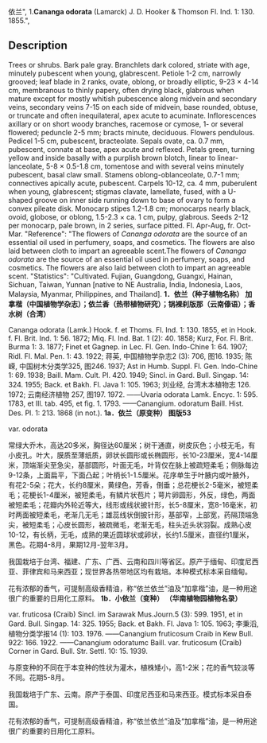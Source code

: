 依兰",
1.**Cananga odorata** (Lamarck) J. D. Hooker & Thomson Fl. Ind. 1: 130. 1855.",

## Description
Trees or shrubs. Bark pale gray. Branchlets dark colored, striate with age, minutely pubescent when young, glabrescent. Petiole 1-2 cm, narrowly grooved; leaf blade in 2 ranks, ovate, oblong, or broadly elliptic, 9-23 × 4-14 cm, membranous to thinly papery, often drying black, glabrous when mature except for mostly whitish pubescence along midvein and secondary veins, secondary veins 7-15 on each side of midvein, base rounded, obtuse, or truncate and often inequilateral, apex acute to acuminate. Inflorescences axillary or on short woody branches, racemose or cymose, 1- or several flowered; peduncle 2-5 mm; bracts minute, deciduous. Flowers pendulous. Pedicel 1-5 cm, pubescent, bracteolate. Sepals ovate, ca. 0.7 mm, pubescent, connate at base, apex acute and reflexed. Petals green, turning yellow and inside basally with a purplish brown blotch, linear to linear-lanceolate, 5-8 × 0.5-1.8 cm, tomentose and with several veins minutely pubescent, basal claw small. Stamens oblong-oblanceolate, 0.7-1 mm; connectives apically acute, pubescent. Carpels 10-12, ca. 4 mm, puberulent when young, glabrescent; stigmas clavate, lamellate, fused, with a U-shaped groove on inner side running down to base of ovary to form a convex pileate disk. Monocarp stipes 1.2-1.8 cm; monocarps nearly black, ovoid, globose, or oblong, 1.5-2.3 × ca. 1 cm, pulpy, glabrous. Seeds 2-12 per monocarp, pale brown, in 2 series, surface pitted. Fl. Apr-Aug, fr. Oct-Mar.
  "Reference": "The flowers of *Cananga odorata* are the source of an essential oil used in perfumery, soaps, and cosmetics. The flowers are also laid between cloth to impart an agreeable scent.The flowers of *Cananga odorata* are the source of an essential oil used in perfumery, soaps, and cosmetics. The flowers are also laid between cloth to impart an agreeable scent.
  "Statistics": "Cultivated. Fujian, Guangdong, Guangxi, Hainan, Sichuan, Taiwan, Yunnan [native to NE Australia, India, Indonesia, Laos, Malaysia, Myanmar, Philippines, and Thailand].
**1．依兰（种子植物名称） 加拿楷（中国植物学杂志）；依兰香（热带植物研究）；锅裸刹版那（云南傣语）；香水树（合湾）**

Cananga odorata (Lamk.) Hook. f. et Thoms. Fl. Ind. 1: 130. 1855, et in Hook. f. Fl. Brit. Ind. 1: 56. 1872; Miq. Fl. Ind. Bat. 1 (2): 40. 1858; Kurz, For. Fl. Brit. Burma 1: 3. 1877; Finet et Gagnep. in Lec. Fl. Gen. Indo-Chine 1: 64. 1907; Ridl. Fl. Mal. Pen. 1: 43. 1922; 蒋英, 中国植物学杂志2 (3): 706, 图16. 1935; 陈嵘, 中国树木分类学325, 图246. 1937; Ast in Humb. Suppl. Fl. Gen. Indo-Chine 1: 69. 1938; Baill. Mam. Cult. Pl. 420. 1949; Sincl. in Gard. Bull. Singap. 14: 324. 1955; Back. et Bakh. Fl. Java 1: 105. 1963; 刘业经, 台湾木本植物志 126. 1972; 云南经济植物 257, 图197. 1972. ——Uvaria odorata Lamk. Encyc. 1: 595. 1783, et Ill. tab. 495, et fig. 1. 1793. ——Canangium. odoratum Baill. Hist. Des. Pl. 1: 213. 1868 (in not.).
**1a．依兰（原变种） 图版53**

var. odorata

常绿大乔木，高达20多米，胸径达60厘米；树干通直，树皮灰色；小枝无毛，有小皮孔。叶大，膜质至薄纸质，卵状长圆形或长椭圆形，长10-23厘米，宽4-14厘米，顶端渐尖至急尖，基部圆形，叶面无毛，叶背仅在脉上被疏短柔毛；侧脉每边9-12条，上面扁平，下面凸起；叶柄长1-1.5厘米。花序单生于叶腋内或叶腋外，有花2-5朵；花大，长约8厘米，黄绿色，芳香，倒垂；总花梗长2-5毫米，被短柔毛；花梗长1-4厘米，被短柔毛，有鳞片状苞片；萼片卵圆形，外反，绿色，两面被短柔毛；花瓣内外轮近等大，线形或线状披针形，长5-8厘米，宽8-16毫米，初时两面被短柔毛，老渐几无毛；雄蕊线状倒披针形，基部窄，上部宽，药隔顶端急尖，被短柔毛；心皮长圆形，被疏微毛，老渐无毛，柱头近头状羽裂。成熟心皮10-12，有长柄，无毛，成熟的果近圆球状或卵状，长约1.5厘米，直径约1厘米，黑色。花期4-8月，果期12月-翌年3月。

我国栽培于台湾、福建、广东、广西、云南和四川等省区。原产于缅甸、印度尼西亚、菲律宾和马来西亚；现世界各热带地区均有栽培。本种模式标本采自缅甸。

花有浓郁的香气，可提制高级香精油，称“依兰依兰”油及“加拿楷”油，是一种用途很广的重要的日用化工原料。
**1b．小依兰（变种） （华南植物园植物名录）**

var. fruticosa (Craib) Sincl. im Sarawak Mus.Journ.5 (3): 599. 1951, et in Gard. Bull. Singap. 14: 325. 1955; Back. et Bakh. Fl. Java 1: 105. 1963; 李秉滔, 植物分类学报14 (1): 103. 1976. ——Canangium fruticosum Craib in Kew Bull. 922: 166. 1922. ——Canangium odoratumc Baill. var. fruticosum (Craib) Corner in Gard. Bull. Str. Settl. 10: 15. 1939.

与原变种的不同在于本变种的性状为灌木，植株矮小，高1-2米；花的香气较淡等不同。花期5-8月。

我国栽培于广东、云南。原产于泰国、印度尼西亚和马来西亚。模式标本采自泰国。

花有浓郁的香气，可提制高级香精油，称“依兰依兰”油及“加拿楷”油，是一种用途很广的重要的日用化工原料。
